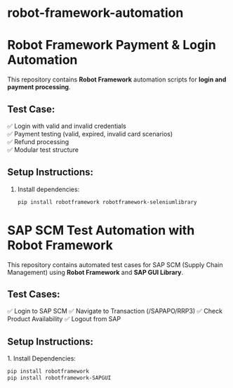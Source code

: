 # robot-framework-automation


# Robot Framework Payment & Login Automation
This repository contains **Robot Framework** automation scripts for **login and payment processing**.

## Test Case:
✅ Login with valid and invalid credentials  
✅ Payment testing (valid, expired, invalid card scenarios)  
✅ Refund processing  
✅ Modular test structure  

## Setup Instructions:
1. Install dependencies:
   ```bash
   pip install robotframework robotframework-seleniumlibrary


# SAP SCM Test Automation with Robot Framework
This repository contains automated test cases for SAP SCM (Supply Chain Management) using **Robot Framework** and **SAP GUI Library**.

## Test Cases:
✅ Login to SAP SCM
✅ Navigate to Transaction (/SAPAPO/RRP3)
✅ Check Product Availability
✅ Logout from SAP


##  Setup Instructions:
1️. Install Dependencies:
```bash
pip install robotframework
pip install robotframework-SAPGUI



